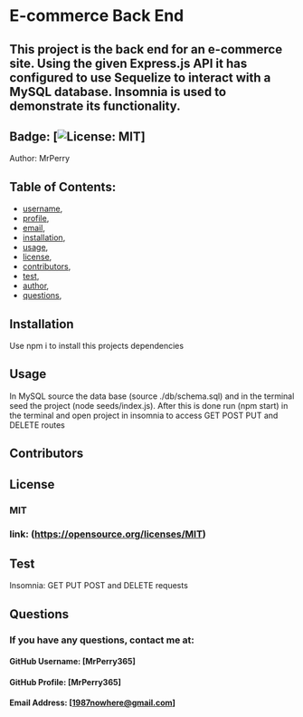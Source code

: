 
  # E-commerce Back End
## This project is the back end for an e-commerce site. Using the given Express.js API it has configured to use Sequelize to interact with a MySQL database. Insomnia is used to demonstrate its functionality. 
  
## Badge: [![License: MIT](https://img.shields.io/badge/License-MIT-yellow.svg)]

Author: MrPerry

## Table of Contents:
- [username](#username),
- [profile](#profile),
- [email](#email),
- [installation](#installation),
- [usage](#usage),
- [license](#license),
- [contributors](#contributors),
- [test](#test),
- [author](#author),
- [questions](#questions),

## Installation
Use npm i to install this projects dependencies

## Usage
In MySQL source the data base (source ./db/schema.sql) and in the terminal seed the project (node seeds/index.js). After this is done run (npm start) in the terminal and open project in insomnia to access GET POST PUT and DELETE routes 

## Contributors


## License
### MIT
### link: (https://opensource.org/licenses/MIT)

## Test
Insomnia: GET PUT POST and DELETE requests


## Questions
### If you have any questions, contact me at:

#### GitHub Username: [MrPerry365]

#### GitHub Profile: [MrPerry365]

#### Email Address: [1987nowhere@gmail.com]

